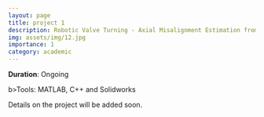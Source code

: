 ```yaml
---
layout: page
title: project 1
description: Robotic Valve Turning - Axial Misalignment Estimation from Reaction Torques
img: assets/img/12.jpg
importance: 1
category: academic
---
```


<b>Duration</b>: Ongoing

b>Tools</b>: MATLAB, C++ and Solidworks

Details on the project will be added soon.
